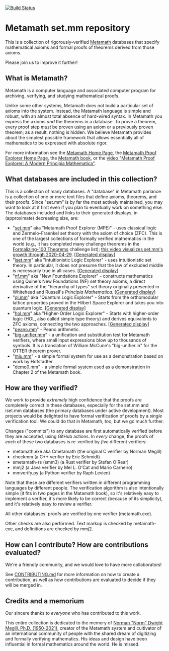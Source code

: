 [![Build Status](https://github.com/metamath/set.mm/workflows/verifiers/badge.svg)](https://github.com/metamath/set.mm/actions?query=workflow%3Averifiers)

# Metamath set.mm repository

This is a collection of rigorously-verified [Metamath](http://us.metamath.org/)
databases that specify mathematical axioms and
formal proofs of theorems derived from those axioms.

Please join us to improve it further!

## What is Metamath?

Metamath is a computer language and associated computer program for
archiving, verifying, and studying mathematical proofs.

Unlike some other systems, Metamath does not build a particular set
of axioms into the system. Instead, the Matamath language is simple and robust,
with an almost total absence of hard-wired syntax.
In Metamath you express the axioms *and* the theorems in a database.
To prove a theorem, every proof step *must* be proven using an axiom or
a previously proven theorem; as a result, nothing is hidden.
We believe Metamath provides about the simplest possible framework that
allows essentially all of mathematics to be expressed with absolute rigor.

For more information see
the [Metamath Home Page](http://us.metamath.org/), the
[Metamath Proof Explorer Home Page](http://us.metamath.org/mpeuni/mmset.html),
the [Metamath book](http://us.metamath.org#book), or the
[video "Metamath Proof Explorer: A Modern Principia Mathematica"](https://www.youtube.com/watch?v=8WH4Rd4UKGE).

## What databases are included in this collection?

This is a collection of many databases.
A "database" in Metamath parlance is a collection of one or more text files
that define axioms, theorems, and their proofs.
Since "set.mm" is by far
the most actively maintained, you may want to look at it first even if you
plan to eventually work on something else.
The databases included and links to their generated displays,
in (approximate) decreasing size, are:

* "[set.mm](./set.mm)" aka "Metamath Proof Explorer (MPE)" -
  uses classical logic and
  Zermelo–Fraenkel set theory with the axiom of choice (ZFC).
  This is one of the largest collections of formally verified mathematics
  in the world (e.g., it has completed many challenge theorems in the
  [Formalizing-100 Theorems](https://www.cs.ru.nl/~freek/100/) challenge list);
  [this video visualizes set.mm's growth through 2020-04-29](https://www.youtube.com/watch?v=LVGSeDjWzUo).
  [[Generated display](http://us.metamath.org/mpeuni/mmset.html)]
* "[iset.mm](./iset.mm)" aka "Intuitionistic Logic Explorer" -
  uses intuitionistic set theory.
  In particular, it does not presume that the law of excluded middle is
  necessarily true in all cases.
  [[Generated display](http://us.metamath.org/mpeuni/mmil.html)]
* "[nf.mm](.nf.mm)" aka "New Foundations Explorer" -
  constructs mathematics using
  Quine's New Foundations (NF) set theory axioms, a direct derivative
  of the "hierarchy of types" set theory originally presented in
  Whitehead and Russell's *Principia Mathematica*.
  [[Generated display](http://us.metamath.org/nfeuni/mmnf.html)]
* "[ql.mm](./ql.mm)" aka "Quantum Logic Explorer" - Starts from the
  orthomodular lattice properties proved in the Hilbert Space Explorer and
  takes you into quantum logic.
  [[Generated display](http://us.metamath.org/qleuni/mmql.html)]
* "[hol.mm](./hol.mm)" aka "Higher-Order Logic Explorer" - Starts with
  higher-order logic (HOL, also called simple type theory) and derives
  equivalents to ZFC axioms, connecting the two approaches.
  [[Generated display](http://us.metamath.org/holuni/mmhol.html)]
* "[peano.mm](./peano.mm)" - Peano arithmetic.
* "[big-unifier.mm](./big-unifier.mm)" - a unification and substitution test for
  Metamath verifiers, where small input expressions blow up to thousands
  of symbols. It is a translation of William McCune's "big-unifier.in"
  for the OTTER theorem prover.
* "[miu.mm](./miu.mm)"  - a simple formal system for use as a
  demonstration based on work by Hofstadter.
* "[demo0.mm](./demo0.mm)" - a simple formal system used as a demonstration in
  Chapter 2 of the Metamath book.

## How are they verified?

We work to provide *extremely* high confidence that the
proofs are completely correct in these databases,
especially for the set.mm and iset.mm databases (the
primary databases under active development).
Most projects would be delighted to have formal verification of
proofs by a *single* verification tool.
We could do that in Metamath, too, but we go much further.

Changes ("commits") to any database are first automatically verified
before they are accepted, using GitHub actions.
In *every* change, the proofs of *each* of these two databases
is re-verified by *five* different verifiers:

* metamath.exe aka Cmetamath (the original C verifier by Norman Megill)
* checkmm (a C++ verifier by Eric Schmidt)
* smetamath-rs (smm3) (a Rust verifier by Stefan O'Rear)
* mmj2 (a Java verifier by Mel L. O'Cat and Mario Carneiro)
* mmverify.py (a Python verifier by Raph Levien)

Note that these are different verifiers written in different programming
languages by different people. The verification algorithm
is also intentionally simple (it fits in two pages in the Matamath book),
so it's relatively easy to implement a verifier, it's more likely to be
correct (because of its simplicity), and it's relatively
easy to review a verifier.

All other databases' proofs are verified by one verifier (metamath.exe).

Other checks are also performed.
Text markup is checked by metamath-exe, and definitions are checked by mmj2.

## How can I contribute? How are contributions evaluated?

We're a friendly community, and we would love to have more collaborators!

See [CONTRIBUTING.md](CONTRIBUTING.md) for more information on
how to create a contribution, as well as how contributions are evaluated
to decide if they will be merged in.

## Credits and a memorium

Our sincere thanks to *everyone* who has contributed to this work.

This entire collection is dedicated to the memory of
[Norman "Norm" Dwight Megill, Ph.D. (1950-2021)](https://www.legacy.com/us/obituaries/bostonglobe/name/norman-megill-obituary?id=31842140),
creator of the Metamath system and cultivator of an international
community of people with the shared dream of digitizing and
formally verifying mathematics.
His ideas and design have been influential in formal mathematics
around the world. He is missed.
